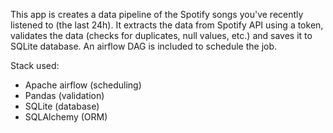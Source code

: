 This app is creates a data pipeline of the Spotify songs you've
recently listened to (the last 24h). It extracts the data from
Spotify API using a token, validates the data (checks for
duplicates, null values, etc.) and saves it to SQLite database.
An airflow DAG is included to schedule the job.

Stack used:
- Apache airflow (scheduling)
- Pandas (validation)
- SQLite (database)
- SQLAlchemy (ORM)